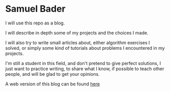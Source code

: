 Samuel Bader
================

I will use this repo as a blog.

I will describe in depth some of my projects and the choices I made.

I will also try to write small articles about, either algorithm exercises I solved, or simply some kind of tutorials about problems I encountered in my projects.

I'm still a student in this field, and don't pretend to give perfect solutions, I just want to practice writing, to share what I know, if possible to teach other people, and will be glad to get your opinions.

A web version of this blog can be found [here](https://blog.sbader.fr)

